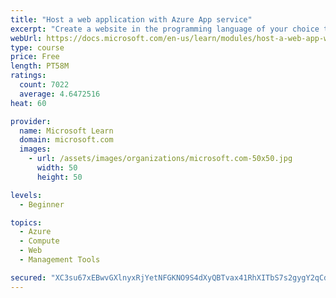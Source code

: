 ```yaml
---
title: "Host a web application with Azure App service"
excerpt: "Create a website in the programming language of your choice through the hosted web app platform in Azure App Service."
webUrl: https://docs.microsoft.com/en-us/learn/modules/host-a-web-app-with-azure-app-service/
type: course
price: Free
length: PT58M
ratings:
  count: 7022
  average: 4.6472516
heat: 60

provider:
  name: Microsoft Learn
  domain: microsoft.com
  images:
    - url: /assets/images/organizations/microsoft.com-50x50.jpg
      width: 50
      height: 50

levels:
  - Beginner

topics:
  - Azure
  - Compute
  - Web
  - Management Tools

secured: "XC3su67xEBwvGXlnyxRjYetNFGKNO9S4dXyQBTvax41RhXITbS7s2gygY2qCdwcrRFTgkU0BxFHVXb3SRllOVEHIIUXOmag1NpjVxwmY8jyzLfpQzsHI3mC79WlPt4DJSTWQeSlqzK4KyFNu1UfeoF8Yq0RR7ommRcIQqqcFwE2PvNf8yrvk4s8JNWzLIWdWPh6SjwHJegSaXKM3dHZICVW1ijDC8c+zElUXqJUIed6tkGtLVbuNkFtG8IARPqfKHT5cDN3FKm3CJMgA5WzSE52rFjAtMaWQCjfis1cPiQumqXZI0k3lkQEzttFjsFDnGYbwqbHRQ3odnF3VJy9RGoOUVqtllzd17l9D9eFcaJ6IFwAVH1L0guqNFBfl/Q/zn6ZgSKXjg1/9QX1U0arNa2Hq+To9Cxo4qvNXtSvGhnQ=;zE8jpam/QaQKYGFhNDLz6g=="
---
```


